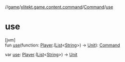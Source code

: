 //[game](../../../index.md)/[xlitekt.game.content.command](../index.md)/[Command](index.md)/[use](use.md)

# use

[jvm]\
fun [use](use.md)(function: [Player](../../xlitekt.game.actor.player/-player/index.md).([List](https://kotlinlang.org/api/latest/jvm/stdlib/kotlin.collections/-list/index.html)&lt;[String](https://kotlinlang.org/api/latest/jvm/stdlib/kotlin/-string/index.html)&gt;) -&gt; [Unit](https://kotlinlang.org/api/latest/jvm/stdlib/kotlin/-unit/index.html)): [Command](index.md)

var [use](use.md): [Player](../../xlitekt.game.actor.player/-player/index.md).([List](https://kotlinlang.org/api/latest/jvm/stdlib/kotlin.collections/-list/index.html)&lt;[String](https://kotlinlang.org/api/latest/jvm/stdlib/kotlin/-string/index.html)&gt;) -&gt; [Unit](https://kotlinlang.org/api/latest/jvm/stdlib/kotlin/-unit/index.html)
